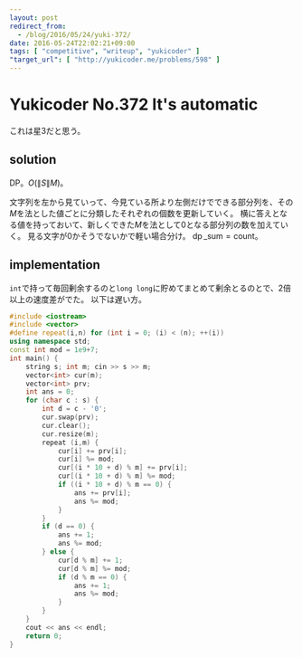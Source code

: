 ```yaml
---
layout: post
redirect_from:
  - /blog/2016/05/24/yuki-372/
date: 2016-05-24T22:02:21+09:00
tags: [ "competitive", "writeup", "yukicoder" ]
"target_url": [ "http://yukicoder.me/problems/598" ]
---
```


# Yukicoder No.372 It's automatic

これは星3だと思う。

## solution

DP。$O(\|S\|M)$。

文字列を左から見ていって、今見ている所より左側だけでできる部分列を、その$M$を法とした値ごとに分類したそれぞれの個数を更新していく。
横に答えとなる値を持っておいて、新しくできた$M$を法として$0$となる部分列の数を加えていく。
見る文字が$0$かそうでないかで軽い場合分け。
$\operatorname{dp}\_{\text{sum}} = \text{count}$。

## implementation

`int`で持って毎回剰余するのと`long long`に貯めてまとめて剰余とるのとで、2倍以上の速度差がでた。
以下は遅い方。

``` c++
#include <iostream>
#include <vector>
#define repeat(i,n) for (int i = 0; (i) < (n); ++(i))
using namespace std;
const int mod = 1e9+7;
int main() {
    string s; int m; cin >> s >> m;
    vector<int> cur(m);
    vector<int> prv;
    int ans = 0;
    for (char c : s) {
        int d = c - '0';
        cur.swap(prv);
        cur.clear();
        cur.resize(m);
        repeat (i,m) {
            cur[i] += prv[i];
            cur[i] %= mod;
            cur[(i * 10 + d) % m] += prv[i];
            cur[(i * 10 + d) % m] %= mod;
            if ((i * 10 + d) % m == 0) {
                ans += prv[i];
                ans %= mod;
            }
        }
        if (d == 0) {
            ans += 1;
            ans %= mod;
        } else {
            cur[d % m] += 1;
            cur[d % m] %= mod;
            if (d % m == 0) {
                ans += 1;
                ans %= mod;
            }
        }
    }
    cout << ans << endl;
    return 0;
}
```
